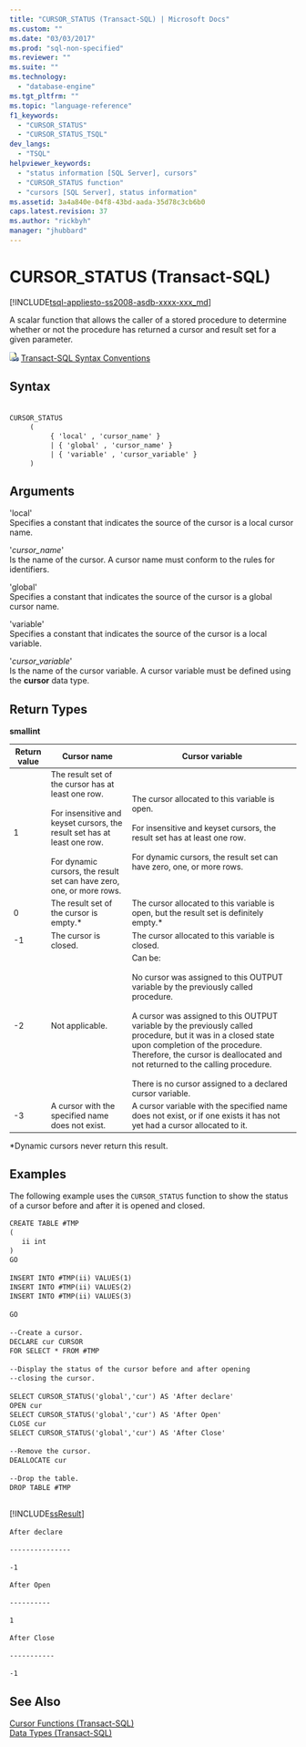 ```yaml
---
title: "CURSOR_STATUS (Transact-SQL) | Microsoft Docs"
ms.custom: ""
ms.date: "03/03/2017"
ms.prod: "sql-non-specified"
ms.reviewer: ""
ms.suite: ""
ms.technology: 
  - "database-engine"
ms.tgt_pltfrm: ""
ms.topic: "language-reference"
f1_keywords: 
  - "CURSOR_STATUS"
  - "CURSOR_STATUS_TSQL"
dev_langs: 
  - "TSQL"
helpviewer_keywords: 
  - "status information [SQL Server], cursors"
  - "CURSOR_STATUS function"
  - "cursors [SQL Server], status information"
ms.assetid: 3a4a840e-04f8-43bd-aada-35d78c3cb6b0
caps.latest.revision: 37
ms.author: "rickbyh"
manager: "jhubbard"
---
```

# CURSOR_STATUS (Transact-SQL)
[!INCLUDE[tsql-appliesto-ss2008-asdb-xxxx-xxx_md](../../relational-databases/import-export/includes/tsql-appliesto-ss2008-asdb-xxxx-xxx-md.md)]

  A scalar function that allows the caller of a stored procedure to determine whether or not the procedure has returned a cursor and result set for a given parameter.  
  
 ![Topic link icon](../../database-engine/configure/windows/media/topic-link.gif "Topic link icon") [Transact-SQL Syntax Conventions](../Topic/Transact-SQL%20Syntax%20Conventions%20\(Transact-SQL\).md)  
  
## Syntax  
  
```  
  
CURSOR_STATUS   
     (  
          { 'local' , 'cursor_name' }   
          | { 'global' , 'cursor_name' }   
          | { 'variable' , 'cursor_variable' }   
     )  
```  
  
## Arguments  
 'local'  
 Specifies a constant that indicates the source of the cursor is a local cursor name.  
  
 '*cursor_name*'  
 Is the name of the cursor. A cursor name must conform to the rules for identifiers.  
  
 'global'  
 Specifies a constant that indicates the source of the cursor is a global cursor name.  
  
 'variable'  
 Specifies a constant that indicates the source of the cursor is a local variable.  
  
 '*cursor_variable*'  
 Is the name of the cursor variable. A cursor variable must be defined using the **cursor** data type.  
  
## Return Types  
 **smallint**  
  
|Return value|Cursor name|Cursor variable|  
|------------------|-----------------|---------------------|  
|1|The result set of the cursor has at least one row.<br /><br /> For insensitive and keyset cursors, the result set has at least one row.<br /><br /> For dynamic cursors, the result set can have zero, one, or more rows.|The cursor allocated to this variable is open.<br /><br /> For insensitive and keyset cursors, the result set has at least one row.<br /><br /> For dynamic cursors, the result set can have zero, one, or more rows.|  
|0|The result set of the cursor is empty.*|The cursor allocated to this variable is open, but the result set is definitely empty.*|  
|-1|The cursor is closed.|The cursor allocated to this variable is closed.|  
|-2|Not applicable.|Can be:<br /><br /> No cursor was assigned to this OUTPUT variable by the previously called procedure.<br /><br /> A cursor was assigned to this OUTPUT variable by the previously called procedure, but it was in a closed state upon completion of the procedure. Therefore, the cursor is deallocated and not returned to the calling procedure.<br /><br /> There is no cursor assigned to a declared cursor variable.|  
|-3|A cursor with the specified name does not exist.|A cursor variable with the specified name does not exist, or if one exists it has not yet had a cursor allocated to it.|  
  
 *Dynamic cursors never return this result.  
  
## Examples  
 The following example uses the `CURSOR_STATUS` function to show the status of a cursor before and after it is opened and closed.  
  
```  
CREATE TABLE #TMP  
(  
   ii int  
)  
GO  
  
INSERT INTO #TMP(ii) VALUES(1)  
INSERT INTO #TMP(ii) VALUES(2)  
INSERT INTO #TMP(ii) VALUES(3)  
  
GO  
  
--Create a cursor.  
DECLARE cur CURSOR  
FOR SELECT * FROM #TMP  
  
--Display the status of the cursor before and after opening  
--closing the cursor.  
  
SELECT CURSOR_STATUS('global','cur') AS 'After declare'  
OPEN cur  
SELECT CURSOR_STATUS('global','cur') AS 'After Open'  
CLOSE cur  
SELECT CURSOR_STATUS('global','cur') AS 'After Close'  
  
--Remove the cursor.  
DEALLOCATE cur  
  
--Drop the table.  
DROP TABLE #TMP  
  
```  
  
 [!INCLUDE[ssResult](../../relational-databases/includes/ssresult-md.md)]  
  
 `After declare`  
  
 `---------------`  
  
 `-1`  
  
 `After Open`  
  
 `----------`  
  
 `1`  
  
 `After Close`  
  
 `-----------`  
  
 `-1`  
  
## See Also  
 [Cursor Functions &#40;Transact-SQL&#41;](../../t-sql/functions/cursor-functions-transact-sql.md)   
 [Data Types &#40;Transact-SQL&#41;](../../t-sql/data-types/data-types-transact-sql.md)  
  
  